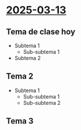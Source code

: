 # [2025-03-13](2025-03-13.html) <!-- markmap: foldAll -->
## Tema de clase hoy
- Subtema 1
  - Sub-subtema 1
- Subtema 2
## Tema 2
- Subtema 1
  - Sub-subtema 1
  - Sub-subtema 2
## Tema 3
